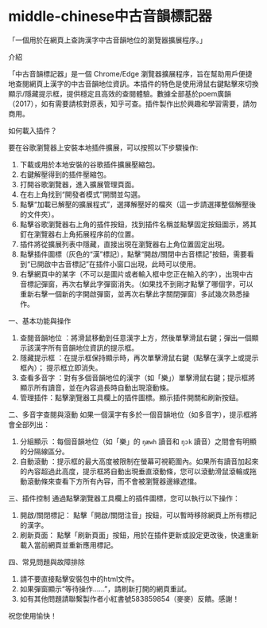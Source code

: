 # middle-chinese中古音韻標記器
「一個用於在網頁上查詢漢字中古音韻地位的瀏覽器擴展程序。」

介紹

「中古音韻標記器」是一個 Chrome/Edge 瀏覽器擴展程序，旨在幫助用戶便捷地查閱網頁上漢字的中古音韻地位資訊。本插件的特色是使用滑鼠右鍵點擊來切換顯示/隱藏提示框，提供穩定且高效的查閱體驗。數據全部基於poem廣韻（2017），如有需要請核對原表，知乎可查。插件製作出於興趣和學習需要，請勿商用。

如何載入插件？

要在谷歌瀏覽器上安裝本地插件擴展，可以按照以下步驟操作:
1. 下載或用於本地安裝的谷歌插件擴展壓縮包。
2. 右鍵解壓得到的插件壓縮包。
3. 打開谷歌瀏覽器，進入擴展管理頁面。
4. 在右上角找到“開發者模式”開關並勾選。
5. 點擊“加載已解壓的擴展程式”，選擇解壓好的檔夾（這一步請選擇整個解壓後的文件夾）。
6. 點擊谷歌瀏覽器右上角的插件按鈕，找到插件名稱並點擊固定按鈕圖示，將其釘在瀏覽器右上角拓展程序前的位置。
7. 插件將從擴展列表中隱藏，直接出現在瀏覽器右上角位置固定出現。
8. 點擊插件圖標（灰色的“漢”標記），點擊“開啟/關閉中古音標記”按鈕，需要看到“已開啟中古音標記”在插件小窗口出現，此時可以使用。
9. 右擊網頁中的某字（不可以是圖片或者輸入框中您正在輸入的字），出現中古音標記彈窗，再次右擊此字彈窗消失。（如果找不到剛才點擊了哪個字，可以重新右擊一個新的字開啟彈窗，並再次右擊此字關閉彈窗）多試幾次熟悉操作。

一、基本功能與操作
1. 查閱音韻地位 ：將滑鼠移動到任意漢字上方，然後單擊滑鼠右鍵；彈出一個顯示該漢字所有音韻地位資訊的提示框。 
2. 隱藏提示框 ：在提示框保持顯示時，再次單擊滑鼠右鍵（點擊在漢字上或提示框內）； 提示框立即消失。 
3. 查看多音字 ：對有多個音韻地位的漢字（如「樂」）單擊滑鼠右鍵；提示框將顯示所有讀音，並在內容過長時自動出現滾動條。
4. 管理插件：點擊瀏覽器工具欄上的插件圖標。顯示插件開關和刷新按鈕。

二、多音字查閱與滾動
如果一個漢字有多於一個音韻地位（如多音字），提示框將會全部列出：
1. 分組顯示 ：每個音韻地位（如「樂」的 `ŋæwh` 讀音和 `ŋɔk` 讀音）之間會有明顯的分隔線區分。
2. 自動滾動 ：提示框的最大高度被限制在螢幕可視範圍內。如果所有讀音加起來的內容超過此高度，提示框將自動出現垂直滾動條，您可以滾動滑鼠滾輪或拖動滾動條來查看下方所有內容，而不會被瀏覽器邊緣遮擋。

三、插件控制
通過點擊瀏覽器工具欄上的插件圖標，您可以執行以下操作：
1.  開啟/關閉標記： 點擊「開啟/關閉注音」按鈕，可以暫時移除網頁上所有標記的漢字。
2.  刷新頁面： 點擊「刷新頁面」按鈕，用於在插件更新或設定更改後，快速重新載入當前網頁並重新應用標記。

四、常見問題與故障排除
1. 請不要直接點擊安裝包中的html文件。
2. 如果彈窗顯示“等待操作……”，請刷新打開的網頁重試。
3. 如有其他問題請聯繫製作者小紅書號583859854（麥麥）反饋。感謝！


祝您使用愉快！
